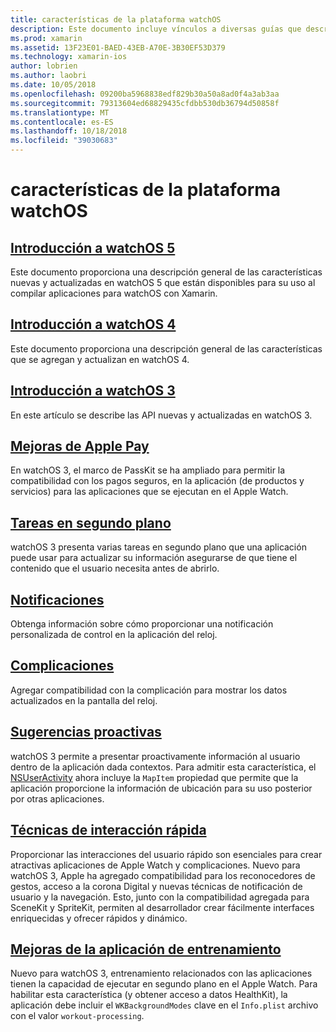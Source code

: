 ```yaml
---
title: características de la plataforma watchOS
description: Este documento incluye vínculos a diversas guías que describen las características de la plataforma watchOS, como Apple Pay, notificaciones, complicaciones, sugerencias proactivas, aplicaciones de entrenamiento y mucho más.
ms.prod: xamarin
ms.assetid: 13F23E01-BAED-43EB-A70E-3B30EF53D379
ms.technology: xamarin-ios
author: lobrien
ms.author: laobri
ms.date: 10/05/2018
ms.openlocfilehash: 09200ba5968838edf829b30a50a8ad0f4a3ab3aa
ms.sourcegitcommit: 79313604ed68829435cfdbb530db36794d50858f
ms.translationtype: MT
ms.contentlocale: es-ES
ms.lasthandoff: 10/18/2018
ms.locfileid: "39030683"
---
```

# <a name="watchos-platform-features"></a>características de la plataforma watchOS

## <a name="introduction-to-watchos-5introduction-to-watchos5indexmd"></a>[Introducción a watchOS 5](introduction-to-watchos5/index.md)

Este documento proporciona una descripción general de las características nuevas y actualizadas en watchOS 5 que están disponibles para su uso al compilar aplicaciones para watchOS con Xamarin.

## <a name="introduction-to-watchos-4introduction-to-watchos4md"></a>[Introducción a watchOS 4](introduction-to-watchos4.md)

Este documento proporciona una descripción general de las características que se agregan y actualizan en watchOS 4.

## <a name="introduction-to-watchos-3introduction-to-watchos3indexmd"></a>[Introducción a watchOS 3](introduction-to-watchos3/index.md)

En este artículo se describe las API nuevas y actualizadas en watchOS 3.

## <a name="apple-pay-enhancementsioswatchosplatformapple-paymd"></a>[Mejoras de Apple Pay](~/ios/watchos/platform/apple-pay.md)

En watchOS 3, el marco de PassKit se ha ampliado para permitir la compatibilidad con los pagos seguros, en la aplicación (de productos y servicios) para las aplicaciones que se ejecutan en el Apple Watch.

## <a name="background-tasksioswatchosplatformbackground-tasksmd"></a>[Tareas en segundo plano](~/ios/watchos/platform/background-tasks.md)

watchOS 3 presenta varias tareas en segundo plano que una aplicación puede usar para actualizar su información asegurarse de que tiene el contenido que el usuario necesita antes de abrirlo.

## <a name="notificationsnotificationsmd"></a>[Notificaciones](notifications.md)

Obtenga información sobre cómo proporcionar una notificación personalizada de control en la aplicación del reloj.

## <a name="complicationscomplicationsmd"></a>[Complicaciones](complications.md)

Agregar compatibilidad con la complicación para mostrar los datos actualizados en la pantalla del reloj.

## <a name="proactive-suggestionsioswatchosplatformproactive-suggestionsmd"></a>[Sugerencias proactivas](~/ios/watchos/platform/proactive-suggestions.md)

watchOS 3 permite a presentar proactivamente información al usuario dentro de la aplicación dada contextos. Para admitir esta característica, el [NSUserActivity](https://developer.apple.com/reference/foundation/nsuseractivity) ahora incluye la `MapItem` propiedad que permite que la aplicación proporcione la información de ubicación para su uso posterior por otras aplicaciones.

## <a name="quick-interaction-techniquesioswatchosplatformquick-interaction-techniquesmd"></a>[Técnicas de interacción rápida](~/ios/watchos/platform/quick-interaction-techniques.md)

Proporcionar las interacciones del usuario rápido son esenciales para crear atractivas aplicaciones de Apple Watch y complicaciones. Nuevo para watchOS 3, Apple ha agregado compatibilidad para los reconocedores de gestos, acceso a la corona Digital y nuevas técnicas de notificación de usuario y la navegación. Esto, junto con la compatibilidad agregada para SceneKit y SpriteKit, permiten al desarrollador crear fácilmente interfaces enriquecidas y ofrecer rápidos y dinámico.

## <a name="workout-app-enhancementsioswatchosplatformworkout-appsmd"></a>[Mejoras de la aplicación de entrenamiento](~/ios/watchos/platform/workout-apps.md)

Nuevo para watchOS 3, entrenamiento relacionados con las aplicaciones tienen la capacidad de ejecutar en segundo plano en el Apple Watch. Para habilitar esta característica (y obtener acceso a datos HealthKit), la aplicación debe incluir el `WKBackgroundModes` clave en el `Info.plist` archivo con el valor `workout-processing`.
